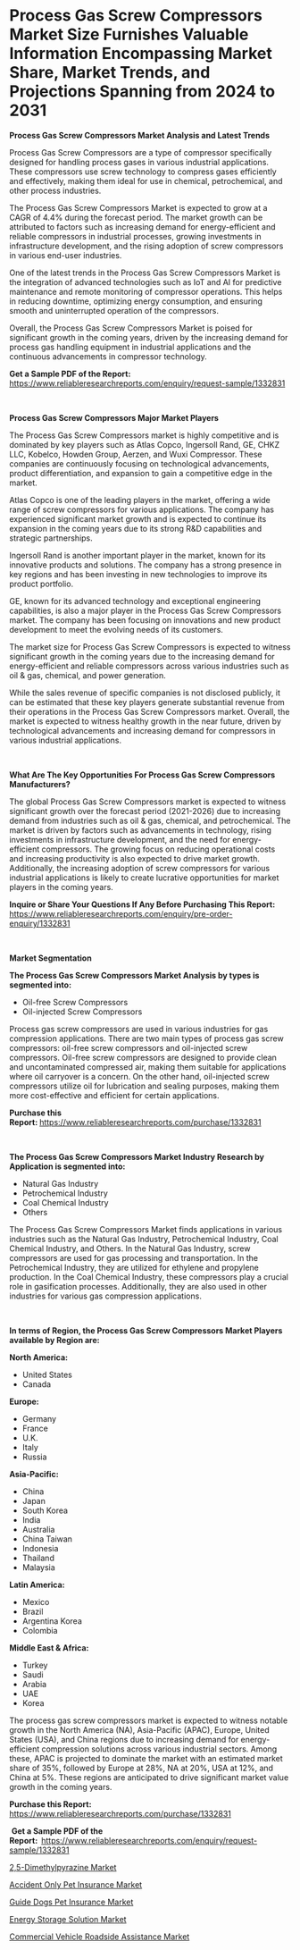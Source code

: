 <p><h1>Process Gas Screw Compressors Market Size Furnishes Valuable Information Encompassing Market Share, Market Trends, and Projections Spanning from 2024 to 2031</h1></p><p><strong>Process Gas Screw Compressors Market Analysis and Latest Trends</strong></p>
<p><p>Process Gas Screw Compressors are a type of compressor specifically designed for handling process gases in various industrial applications. These compressors use screw technology to compress gases efficiently and effectively, making them ideal for use in chemical, petrochemical, and other process industries.</p><p>The Process Gas Screw Compressors Market is expected to grow at a CAGR of 4.4% during the forecast period. The market growth can be attributed to factors such as increasing demand for energy-efficient and reliable compressors in industrial processes, growing investments in infrastructure development, and the rising adoption of screw compressors in various end-user industries.</p><p>One of the latest trends in the Process Gas Screw Compressors Market is the integration of advanced technologies such as IoT and AI for predictive maintenance and remote monitoring of compressor operations. This helps in reducing downtime, optimizing energy consumption, and ensuring smooth and uninterrupted operation of the compressors.</p><p>Overall, the Process Gas Screw Compressors Market is poised for significant growth in the coming years, driven by the increasing demand for process gas handling equipment in industrial applications and the continuous advancements in compressor technology.</p></p>
<p><strong>Get a Sample PDF of the Report:&nbsp;</strong> <a href="https://www.reliableresearchreports.com/enquiry/request-sample/1332831">https://www.reliableresearchreports.com/enquiry/request-sample/1332831</a></p>
<p>&nbsp;</p>
<p><strong>Process Gas Screw Compressors Major Market Players</strong></p>
<p><p>The Process Gas Screw Compressors market is highly competitive and is dominated by key players such as Atlas Copco, Ingersoll Rand, GE, CHKZ LLC, Kobelco, Howden Group, Aerzen, and Wuxi Compressor. These companies are continuously focusing on technological advancements, product differentiation, and expansion to gain a competitive edge in the market.</p><p>Atlas Copco is one of the leading players in the market, offering a wide range of screw compressors for various applications. The company has experienced significant market growth and is expected to continue its expansion in the coming years due to its strong R&D capabilities and strategic partnerships.</p><p>Ingersoll Rand is another important player in the market, known for its innovative products and solutions. The company has a strong presence in key regions and has been investing in new technologies to improve its product portfolio.</p><p>GE, known for its advanced technology and exceptional engineering capabilities, is also a major player in the Process Gas Screw Compressors market. The company has been focusing on innovations and new product development to meet the evolving needs of its customers.</p><p>The market size for Process Gas Screw Compressors is expected to witness significant growth in the coming years due to the increasing demand for energy-efficient and reliable compressors across various industries such as oil & gas, chemical, and power generation.</p><p>While the sales revenue of specific companies is not disclosed publicly, it can be estimated that these key players generate substantial revenue from their operations in the Process Gas Screw Compressors market. Overall, the market is expected to witness healthy growth in the near future, driven by technological advancements and increasing demand for compressors in various industrial applications.</p></p>
<p>&nbsp;</p>
<p><strong>What Are The Key Opportunities For Process Gas Screw Compressors Manufacturers?</strong></p>
<p><p>The global Process Gas Screw Compressors market is expected to witness significant growth over the forecast period (2021-2026) due to increasing demand from industries such as oil & gas, chemical, and petrochemical. The market is driven by factors such as advancements in technology, rising investments in infrastructure development, and the need for energy-efficient compressors. The growing focus on reducing operational costs and increasing productivity is also expected to drive market growth. Additionally, the increasing adoption of screw compressors for various industrial applications is likely to create lucrative opportunities for market players in the coming years.</p></p>
<p><strong>Inquire or Share Your Questions If Any Before Purchasing This Report:</strong> <a href="https://www.reliableresearchreports.com/enquiry/pre-order-enquiry/1332831">https://www.reliableresearchreports.com/enquiry/pre-order-enquiry/1332831</a></p>
<p>&nbsp;</p>
<p><strong>Market Segmentation</strong></p>
<p><strong>The Process Gas Screw Compressors Market Analysis by types is segmented into:</strong></p>
<p><ul><li>Oil-free Screw Compressors</li><li>Oil-injected Screw Compressors</li></ul></p>
<p><p>Process gas screw compressors are used in various industries for gas compression applications. There are two main types of process gas screw compressors: oil-free screw compressors and oil-injected screw compressors. Oil-free screw compressors are designed to provide clean and uncontaminated compressed air, making them suitable for applications where oil carryover is a concern. On the other hand, oil-injected screw compressors utilize oil for lubrication and sealing purposes, making them more cost-effective and efficient for certain applications.</p></p>
<p><strong>Purchase this Report:&nbsp;</strong><a href="https://www.reliableresearchreports.com/purchase/1332831">https://www.reliableresearchreports.com/purchase/1332831</a></p>
<p>&nbsp;</p>
<p><strong>The Process Gas Screw Compressors Market Industry Research by Application is segmented into:</strong></p>
<p><ul><li>Natural Gas Industry</li><li>Petrochemical Industry</li><li>Coal Chemical Industry</li><li>Others</li></ul></p>
<p><p>The Process Gas Screw Compressors Market finds applications in various industries such as the Natural Gas Industry, Petrochemical Industry, Coal Chemical Industry, and Others. In the Natural Gas Industry, screw compressors are used for gas processing and transportation. In the Petrochemical Industry, they are utilized for ethylene and propylene production. In the Coal Chemical Industry, these compressors play a crucial role in gasification processes. Additionally, they are also used in other industries for various gas compression applications.</p></p>
<p>&nbsp;</p>
<p><strong>In terms of Region, the Process Gas Screw Compressors Market Players available by Region are:</strong></p>
<p>
    <p> <strong> North America: </strong>
        <ul>
            <li>United States</li>
            <li>Canada</li>
        </ul>
        </p> 
    <p> <strong> Europe: </strong>
        <ul>
            <li>Germany</li>
            <li>France</li>
            <li>U.K.</li>
            <li>Italy</li>
            <li>Russia</li>
        </ul>
        </p> 
    <p> <strong> Asia-Pacific: </strong>
        <ul>
            <li>China</li>
            <li>Japan</li>
            <li>South Korea</li>
            <li>India</li>
            <li>Australia</li>
            <li>China Taiwan</li>
            <li>Indonesia</li>
            <li>Thailand</li>
            <li>Malaysia</li>
        </ul>
        </p> 
    <p> <strong> Latin America: </strong>
        <ul>
            <li>Mexico</li>
            <li>Brazil</li>
            <li>Argentina Korea</li>
            <li>Colombia</li>
        </ul>
        </p> 
    <p> <strong> Middle East & Africa: </strong>
        <ul>
            <li>Turkey</li>
            <li>Saudi</li>
            <li>Arabia</li>
            <li>UAE</li>
            <li>Korea</li>
        </ul>
    </p>
    </p>
<p><p>The process gas screw compressors market is expected to witness notable growth in the North America (NA), Asia-Pacific (APAC), Europe, United States (USA), and China regions due to increasing demand for energy-efficient compression solutions across various industrial sectors. Among these, APAC is projected to dominate the market with an estimated market share of 35%, followed by Europe at 28%, NA at 20%, USA at 12%, and China at 5%. These regions are anticipated to drive significant market value growth in the coming years.</p></p>
<p><strong>Purchase this Report: </strong><a href="https://www.reliableresearchreports.com/purchase/1332831">https://www.reliableresearchreports.com/purchase/1332831</a></p>
<p>&nbsp;<strong>Get a Sample PDF of the Report:&nbsp;&nbsp;</strong><a href="https://www.reliableresearchreports.com/enquiry/request-sample/1332831">https://www.reliableresearchreports.com/enquiry/request-sample/1332831</a></p>
<p><strong></strong></p>
<p><p><a href="https://github.com/shotows/Market-Research-Report-List-1/blob/main/25-dimethylpyrazine-market.md">2,5-Dimethylpyrazine Market</a></p><p><a href="https://medium.com/p/1516bdb0a041/edit">Accident Only Pet Insurance Market</a></p><p><a href="https://medium.com/@joannknox666/guide-dogs-pet-insurance-market-outlook-industry-overview-and-forecast-2024-to-2031-fb9c21d22bbd">Guide Dogs Pet Insurance Market</a></p><p><a href="https://medium.com/@donaldyoung656/energy-storage-solution-market-size-and-market-trends-complete-industry-overview-2024-to-2031-dc60906fee74">Energy Storage Solution Market</a></p><p><a href="https://medium.com/@donaldyoung656/commercial-vehicle-roadside-assistance-market-comprehensive-assessment-by-type-application-and-8ca4af12bf7a">Commercial Vehicle Roadside Assistance Market</a></p></p>